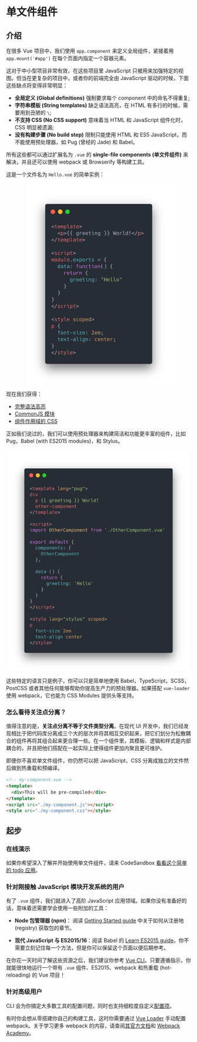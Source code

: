 # 单文件组件

## 介绍

在很多 Vue 项目中，我们使用 `app.component` 来定义全局组件，紧接着用 `app.mount('#app')` 在每个页面内指定一个容器元素。

这对于中小型项目非常有效，在这些项目里 JavaScript 只被用来加强特定的视图。但当在更复杂的项目中，或者你的前端完全由 JavaScript 驱动的时候，下面这些缺点将变得非常明显：

- **全局定义 (Global definitions)** 强制要求每个 component 中的命名不得重复;
- **字符串模板 (String templates)** 缺乏语法高亮，在 HTML 有多行的时候，需要用到丑陋的 `\`;
- **不支持 CSS (No CSS support)** 意味着当 HTML 和 JavaScript 组件化时，CSS 明显被遗漏;
- **没有构建步骤 (No build step)** 限制只能使用 HTML 和 ES5 JavaScript，而不能使用预处理器，如 Pug (曾经的 Jade) 和 Babel。

所有这些都可以通过扩展名为 `.vue` 的 **single-file components (单文件组件)** 来解决，并且还可以使用 webpack 或 Browserify 等构建工具。

这是一个文件名为 `Hello.vue` 的简单实例：

<a href="https://codepen.io/team/Vue/pen/3de13b5cd0133df4ecf307b6cf2c5f94" target="_blank" rel="noopener noreferrer"><img src="/images/sfc.png" width="403" alt="Single-file component example (click for code as text)" style="display: block; margin: 15px auto; max-width: 100%"></a>

现在我们获得：

- [完整语法高亮](https://github.com/vuejs/awesome-vue#source-code-editing)
- [CommonJS 模块](https://webpack.js.org/concepts/modules/#what-is-a-webpack-module)
- [组件作用域的 CSS](https://vue-loader.vuejs.org/en/features/scoped-css.html)

正如我们说过的，我们可以使用预处理器来构建简洁和功能更丰富的组件，比如 Pug，Babel (with ES2015 modules)，和 Stylus。

<a href="https://codesandbox.io/s/vue-single-file-component-with-pre-processors-mr3ik?file=/src/App.vue" target="_blank" rel="noopener noreferrer"><img src="/images/sfc-with-preprocessors.png" width="563" alt="Single-file component with pre-processors example (click for code as text)" style="display: block; margin: 15px auto; max-width: 100%"></a>

这些特定的语言只是例子，你可以只是简单地使用 Babel，TypeScript，SCSS，PostCSS 或者其他任何能够帮助你提高生产力的预处理器。如果搭配 `vue-loader` 使用 webpack，它也能为 CSS Modules 提供头等支持。

### 怎么看待关注点分离？

值得注意的是，**关注点分离不等于文件类型分离**。在现代 UI 开发中，我们已经发现相比于把代码库分离成三个大的层次并将其相互交织起来，把它们划分为松散耦合的组件再将其组合起来更合理一些。在一个组件里，其模板、逻辑和样式是内部耦合的，并且把他们搭配在一起实际上使得组件更加内聚且更可维护。

即便你不喜欢单文件组件，你仍然可以把 JavaScript、CSS 分离成独立的文件然后做到热重载和预编译。

```html
<!-- my-component.vue -->
<template>
  <div>This will be pre-compiled</div>
</template>
<script src="./my-component.js"></script>
<style src="./my-component.css"></style>
```

## 起步

### 在线演示

如果你希望深入了解并开始使用单文件组件，请来 CodeSandbox [看看这个简单的 todo 应用](https://codesandbox.io/s/vue-todo-list-app-with-single-file-component-vzkl3?file=/src/App.vue)。

### 针对刚接触 JavaScript 模块开发系统的用户

有了 `.vue` 组件，我们就进入了高阶 JavaScript 应用领域。如果你没有准备好的话，意味着还需要学会使用一些附加的工具：

- **Node 包管理器 (npm)**： 阅读 [Getting Started guide](https://docs.npmjs.com/packages-and-modules/getting-packages-from-the-registry) 中关于如何从注册地 (registry) 获取包的章节。

- **现代 JavaScript 与 ES2015/16**：阅读 Babel 的 [Learn ES2015 guide](https://babeljs.io/docs/en/learn)。你不需要立刻记住每一个方法，但是你可以保留这个页面以便后期参考。

在你花一天时间了解这些资源之后，我们建议你参考 [Vue CLI](https://cli.vuejs.org/)。只要遵循指示，你就能很快地运行一个带有 `.vue` 组件、ES2015、webpack 和热重载 (hot-reloading) 的 Vue 项目！

### 针对高级用户

CLI 会为你搞定大多数工具的配置问题，同时也支持细粒度自定义[配置项](https://cli.vuejs.org/config/)。

有时你会想从零搭建你自己的构建工具，这时你需要通过 [Vue Loader](https://vue-loader.vuejs.org) 手动配置 webpack。关于学习更多 webpack 的内容，请查阅[其官方文档](https://webpack.js.org/configuration/)和 [Webpack Academy](https://webpack.academy/p/the-core-concepts)。
